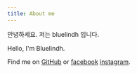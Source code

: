 ```yaml
---
title: About me
---
```


안녕하세요. 저는 bluelindh 입니다.

Hello, I'm Bluelindh.



Find me on [GitHub](https://github.com/bluelindh) or [facebook](http://www.facebook.com/jihyun.lee.96155) [instagram](https://www.instagram.com/bluelindh).

